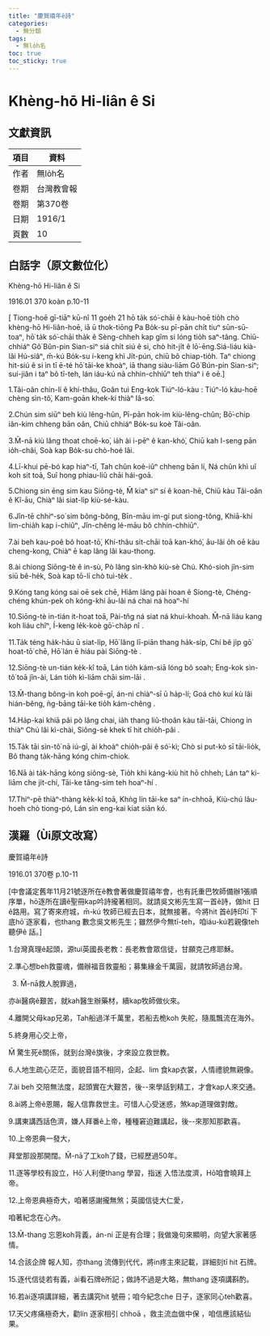 ```yaml
---
title: "慶賀禧年ê詩"
categories:
  - 無分類
tags:
  - 無lo̍h名
toc: true
toc_sticky: true
---
```


# Khèng-hō Hi-liân ê Si

## 文獻資訊

| 項目 | 資料 |
|---|---|
| 作者 | 無lo̍h名 |
| 卷期 | 台灣教會報 |
| 卷期 | 第370卷 |
| 日期 | 1916/1 |
| 頁數 | 10 |

## 白話字（原文數位化）

Khèng-hō Hi-liân ê Si

1916.01 370 koàn p.10-11

[ Tiong-hoē gī-tiāⁿ kū-nî 11 goe̍h 21 hō ta̍k só͘-chāi ê kàu-hoē tio̍h chò khèng-hō Hi-liân-hoē, iā ū thok-tiōng Pa Bo̍k-su pī-pān chi̍t tiuⁿ sūn-sū-toaⁿ, hō͘ ta̍k só͘-chāi tha̍k ê Sèng-chheh kap gîm si lóng tio̍h saⁿ-tâng. Chiū-chhiáⁿ Gô͘ Bûn-pin Sian-siⁿ siá chi̍t siú ê si, chò hit-ji̍t ê lō͘-ēng.Siá-liáu kià-lâi Hú-siâⁿ, m̄-kú Bo̍k-su í-keng khì Ji̍t-pún, chiū bô chiap-tio̍h. Taⁿ chiong hit-siú ê si ìn tī ē-té hō͘ tāi-ke khoàⁿ, iā thang siàu-liām Gô͘ Bún-pin Sian-siⁿ; sui-jiân i taⁿ bô tī-teh, lán iáu-kú nā chhin-chhiūⁿ teh thiaⁿ i ê oē.]

1.Tâi-oân chin-lí ê khí-thâu, Goân tuì Eng-kok Tiúⁿ-ló-kàu : Tiúⁿ-ló kàu-hoē chèng sìn-tô͘, Kam-goān khek-kí thiàⁿ Iâ-so͘.

2.Chún sim siūⁿ beh kiù lêng-hûn, Pī-pān hok-im kiù-lêng-chûn; Bō͘-chi̍p iân-kim chheng bān oân, Chiū chhiáⁿ Bo̍k-su koè Tâi-oân.

3.M̄-nā kiù lâng thoat choē-ko͘, ia̍h ài i-pēⁿ ê kan-khó͘, Chiū kah I-seng pān io̍h-châi, Soà kap Bo̍k-su chò-hoé lâi.

4.Lī-khui pē-bó kap hiaⁿ-tī, Tah chûn koè-iûⁿ chheng bān lí, Ná chûn khì uî koh sit toā, Suî hong phiau-liû chāi hái-goā.

5.Chiong sin ēng sim kau Siōng-tè, M̄ kiaⁿ siⁿ sí ê koan-hē, Chiū kàu Tâi-oân ê Kî-āu, Chiàⁿ lâi siat-li̍p kiù-sé-kàu.

6.Jîn-tē chhiⁿ-so͘ sim bông-bông, Bīn-māu im-gí put siong-tông, Khiā-khí lim-chia̍h kap i-chiûⁿ, Jîn-chêng lé-māu bô chhin-chhiūⁿ.

7.ài beh kau-poê bô hoat-tō͘, Khí-thâu si̍t-chāi toā kan-khó͘, āu-lâi o̍h oē kàu cheng-kong, Chiàⁿ ē kap lâng lâi kau-thong.

8.ài chiong Siōng-tè ê in-sù, Pò lâng sìn-khò kiù-sè Chú. Khó-sioh jîn-sim siū bê-he̍k, Soà kap tō-lí chò tuì-te̍k .

9.Kóng tang kóng sai oē sek chē, Hiâm lâng pài hoan ê Siong-tè, Chéng-chéng khún-pek oh kóng-khí āu-lâi ná chai ná hoaⁿ-hí

10.Siōng-tè in-tián it-hoat toā, Pài-tn̂g ná siat ná khui-khoah. M̄-nā liáu kang koh liáu chîⁿ, Í-keng le̍k-koè gō͘-cha̍p nî .

11.Ta̍k téng ha̍k-hāu ū siat-li̍p, Hō͘ lâng lī-piān thang ha̍k-si̍p, Chí bê ji̍p gō͘ hoat-tō͘ chē, Hō͘ lán ē hiáu pài Siōng-tè .

12.Siōng-tè un-tián ke̍k-kî toā, Lán tio̍h kám-siā lóng bô soah; Eng-kok sìn-tô͘ toā jîn-ài, Lán tio̍h kì-liām chāi sim-lāi .

13.M̄-thang bông-in koh poē-gī, án-ni chiàⁿ-sī ū ha̍p-lí; Goá chò kuí kù lâi hián-bêng, ǹg-bāng tāi-ke tio̍h kám-chêng .

14.Ha̍p-kai khiā pâi pò lâng chai, ia̍h thang liû-thoân kàu tāi-tāi, Chiong in thiàⁿ Chú lâi kì-chài, Siông-sè khek tī hit chio̍h-pâi .

15.Ta̍k tāi sìn-tô͘ nā iú-gī, ài khoàⁿ chio̍h-pâi ê só͘-kì; Chò si put-kò sī tāi-lio̍k, Bô thang ta̍k-hāng kóng chim-chiok.

16.Nā ài ta̍k-hāng kóng siông-sè, Tio̍h khì káng-kiù hit hō chheh; Lán taⁿ kì-liām che ji̍t-chí, Tāi-ke tâng-sim teh hoaⁿ-hí .

17.Thiⁿ-pē thiàⁿ-thàng ke̍k-kî toā, Khǹg lín tāi-ke saⁿ ín-chhoā, Kiù-chú lâu-hoeh chò tiong-pó, Lán sìn eng-kai kiat siān kó.

## 漢羅（Ùi原文改寫）

慶賀禧年ê詩

1916.01 370卷 p.10-11

[中會議定舊年11月21號逐所在ê教會著做慶賀禧年會，也有託重巴牧師備辦1張順序單，hō͘逐所在讀ê聖冊kap吟詩攏著相同。就請吳文彬先生寫一首ê詩，做hit 日ê路用。寫了寄來府城，m̄-kú 牧師已經去日本，就無接著。今將hit 首ê詩印tī 下底hō͘ 逐家看，也thang 數念吳文彬先生；雖然伊今無tī-teh，咱iáu-kú若親像teh 聽伊ê 話。]

1.台灣真理ê起頭，源tuì英國長老教：長老教會眾信徒，甘願克己疼耶穌。

2.準心想beh救靈魂，備辦福音救靈船；募集緣金千萬圓，就請牧師過台灣。

3. M̄-nā救人脫罪過，

亦ài醫病ê艱苦，就kah醫生辦藥材，續kap牧師做伙來。

4.離開父母kap兄弟，Tah船過洋千萬里，若船去桅koh 失舵，隨風飄流在海外。

5.終身用心交上帝，

M̄ 驚生死ê關係，就到台灣ê旗後，才來設立救世教。

6.人地生疏心茫茫，面貌音語不相同，企起、lim 食kap衣裳，人情禮貌無親像。

7.ài beh 交陪無法度，起頭實在大艱苦，後--來學話到精工，才會kap人來交通。

8.ài將上帝ê恩賜，報人信靠救世主。可惜人心受迷惑，煞kap道理做對敵。

9.講東講西話色濟，嫌人拜番ê上帝，種種窘迫難講起，後--來那知那歡喜。

10.上帝恩典一發大，

拜堂那設那開闊。M̄-nā了工koh了錢，已經歷過50年。

11.逐等學校有設立，Hō͘ 人利便thang 學習，指迷 入悟法度濟，Hō͘咱會曉拜上帝。

12.上帝恩典極奇大，咱著感謝攏無煞；英國信徒大仁愛，

咱著紀念在心內。

13.M̄-thang 忘恩koh背義，án-ni 正是有合理；我做幾句來顯明，向望大家著感情。

14.合該企牌 報人知，亦thang 流傳到代代，將in疼主來記載，詳細刻tī hit 石牌。

15.逐代信徒若有義，ài看石牌ê所記；做詩不過是大略，無thang 逐項講斟酌。

16.若ài逐項講詳細，著去講究hit 號冊；咱今紀念che 日子，逐家同心teh歡喜。

17.天父疼痛極奇大，勸lín 逐家相引 chhoā ，救主流血做中保 ，咱信應該結仙果。
